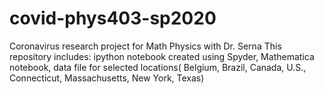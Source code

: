 # covid-phys403-sp2020
Coronavirus research project for Math Physics with Dr. Serna
This repository includes:
  ipython notebook created using Spyder,
  Mathematica notebook,
  data file for selected locations(
    Belgium,
    Brazil,
    Canada,
    U.S.,
    Connecticut,
    Massachusetts,
    New York,
    Texas)
